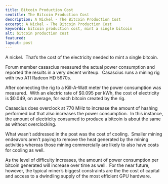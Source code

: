 ```yaml
---
title: Bitcoin Production Cost
seotitle: The Bitcoin Production Cost
description: A Nickel - The Bitcoin Production Cost
excerpt: A Nickel - The Bitcoin Production Cost
keywords: bitcoin production cost, mint a single bitcoin
alt: bitcoin production cost
featured: 
layout: post
---
```


<p>A nickel.  That’s the cost of the electricity needed to mint a single bitcoin.</p>

<p>Forum member casascius measured the actual power consumption and reported the results in a very decent writeup.  Casascius runs a mining rig with two ATI Radeon HD 5970s.  </p>

<p>After connecting the rig to a Kill-A-Watt meter the power consumption was measured.  With an electric rate of $0.095 per kWh, the cost of electricity is $0.049, on average, for each bitcoin created by the rig.</p>

<p>Casascius does overclock at 770 MHz to increase the amount of hashing performed but that also increases the power consumption.  In this instance, the amount of electricity consumed to produce a bitcoin is about the same as without overclocking.</p>

<p>What wasn’t addressed in the post was the cost of cooling.  Smaller mining endeavors aren’t paying to remove the heat generated by the mining activities whereas those mining commercially are likely to also have costs for cooling as well.</p>

<p>As the level of difficulty increases, the amount of power consumption per bitcoin generated will increase over time as well.  For the near future, however, the typical miner’s biggest constraints are the the cost of capital and access to a dwindling supply of the most efficient GPU hardware.</p>

